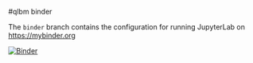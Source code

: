 #qlbm binder

The `binder` branch contains the configuration for running JupyterLab on https://mybinder.org

[![Binder](http://mybinder.org/badge_logo.svg)](https://mybinder.org/v2/gh/mmoelle1/qlbm/main?urlpath=lab/tree/demos/simulation/collisionless_simulation.ipynb)

